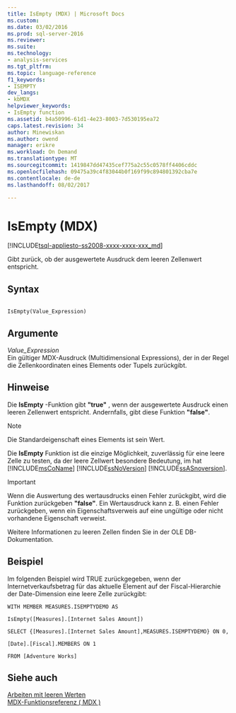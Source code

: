 ```yaml
---
title: IsEmpty (MDX) | Microsoft Docs
ms.custom: 
ms.date: 03/02/2016
ms.prod: sql-server-2016
ms.reviewer: 
ms.suite: 
ms.technology:
- analysis-services
ms.tgt_pltfrm: 
ms.topic: language-reference
f1_keywords:
- ISEMPTY
dev_langs:
- kbMDX
helpviewer_keywords:
- IsEmpty function
ms.assetid: b4a50996-61d1-4e23-8003-7d530195ea72
caps.latest.revision: 34
author: Minewiskan
ms.author: owend
manager: erikre
ms.workload: On Demand
ms.translationtype: MT
ms.sourcegitcommit: 1419847dd47435cef775a2c55c0578ff4406cddc
ms.openlocfilehash: 09475a39c4f83044b0f169f99c894801392cba7e
ms.contentlocale: de-de
ms.lasthandoff: 08/02/2017

---
```

# <a name="isempty-mdx"></a>IsEmpty (MDX)
[!INCLUDE[tsql-appliesto-ss2008-xxxx-xxxx-xxx_md](../includes/tsql-appliesto-ss2008-xxxx-xxxx-xxx-md.md)]

  Gibt zurück, ob der ausgewertete Ausdruck dem leeren Zellenwert entspricht.  
  
## <a name="syntax"></a>Syntax  
  
```  
  
IsEmpty(Value_Expression)   
```  
  
## <a name="arguments"></a>Argumente  
 *Value_Expression*  
 Ein gültiger MDX-Ausdruck (Multidimensional Expressions), der in der Regel die Zellenkoordinaten eines Elements oder Tupels zurückgibt.  
  
## <a name="remarks"></a>Hinweise  
 Die **IsEmpty** -Funktion gibt **"true"** , wenn der ausgewertete Ausdruck einen leeren Zellenwert entspricht. Andernfalls, gibt diese Funktion **"false"**.  
  
> [!NOTE]  
>  Die Standardeigenschaft eines Elements ist sein Wert.  
  
 Die **IsEmpty** Funktion ist die einzige Möglichkeit, zuverlässig für eine leere Zelle zu testen, da der leere Zellwert besondere Bedeutung, im hat [!INCLUDE[msCoName](../includes/msconame-md.md)] [!INCLUDE[ssNoVersion](../includes/ssnoversion-md.md)] [!INCLUDE[ssASnoversion](../includes/ssasnoversion-md.md)].  
  
> [!IMPORTANT]  
>  Wenn die Auswertung des wertausdrucks einen Fehler zurückgibt, wird die Funktion zurückgeben **"false"**. Ein Wertausdruck kann z. B. einen Fehler zurückgeben, wenn ein Eigenschaftsverweis auf eine ungültige oder nicht vorhandene Eigenschaft verweist.  
  
 Weitere Informationen zu leeren Zellen finden Sie in der OLE DB-Dokumentation.  
  
## <a name="example"></a>Beispiel  
 Im folgenden Beispiel wird TRUE zurückgegeben, wenn der Internetverkaufsbetrag für das aktuelle Element auf der Fiscal-Hierarchie der Date-Dimension eine leere Zelle zurückgibt:  
  
 `WITH MEMBER MEASURES.ISEMPTYDEMO AS`  
  
 `IsEmpty([Measures].[Internet Sales Amount])`  
  
 `SELECT {[Measures].[Internet Sales Amount],MEASURES.ISEMPTYDEMO} ON 0,`  
  
 `[Date].[Fiscal].MEMBERS ON 1`  
  
 `FROM [Adventure Works]`  
  
## <a name="see-also"></a>Siehe auch  
 [Arbeiten mit leeren Werten](../mdx/working-with-empty-values.md)   
 [MDX-Funktionsreferenz &#40; MDX &#41;](../mdx/mdx-function-reference-mdx.md)  
  
  

